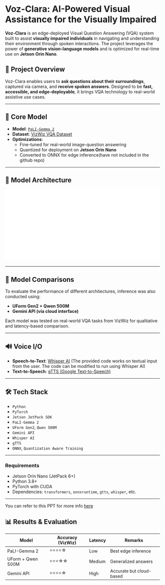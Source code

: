 # Voz-Clara: AI-Powered Visual Assistance for the Visually Impaired

**Voz-Clara** is an edge-deployed Visual Question Answering (VQA) system built to assist **visually impaired individuals** in navigating and understanding their environment through spoken interactions. The project leverages the power of **generative vision-language models** and is optimized for real-time use on **Jetson Orin Nano**.

## 🚀 Project Overview

Voz-Clara enables users to **ask questions about their surroundings**, captured via camera, and **receive spoken answers**. Designed to be **fast, accessible, and edge-deployable**, it brings VQA technology to real-world assistive use cases.

---

## 🧠 Core Model

- **Model**: [`PaLI-Gemma 2`](https://ai.googleblog.com/2024/03/pali-gemma-multimodal-models.html)  
- **Dataset**: [VizWiz VQA Dataset](https://vizwiz.org/)  
- **Optimizations**:
  - Fine-tuned for real-world image-question answering
  - Quantized for deployment on **Jetson Orin Nano**
  - Converted to ONNX for edge inference(have not included in the github repo)

---

## 🧠  Model Architecture

![Architecture](Picture1.png)

---

## 🔬 Model Comparisons

To evaluate the performance of different architectures, inference was also conducted using:

- **UForm Gen2 + Qwen 500M**
- **Gemini API (via cloud interface)**

Each model was tested on real-world VQA tasks from VizWiz for qualitative and latency-based comparison.

---

## 🔊 Voice I/O

- **Speech-to-Text**: [Whisper AI](https://github.com/openai/whisper)  (The provided code works on textual input from the user. The code can be modified to run using Whisper AI)
- **Text-to-Speech**: [gTTS (Google Text-to-Speech)](https://pypi.org/project/gTTS/)

---

## 🛠 Tech Stack

- `Python`
- `PyTorch`
- `Jetson JetPack SDK`
- `PaLI-Gemma 2`
- `UForm Gen2`, `Qwen 500M`
- `Gemini API`
- `Whisper AI`
- `gTTS`
- `ONNX`, `Quantization Aware Training`

---

### Requirements

- Jetson Orin Nano (JetPack 6+)
- Python 3.8+
- PyTorch with CUDA
- Dependencies: `transformers`, `onnxruntime`, `gtts`, `whisper`, etc.

---

You can refer to this PPT for more info [here](....)

## 📊 Results & Evaluation


| Model             | Accuracy (VizWiz) | Latency | Remarks                |
|------------------|------------------|---------|------------------------|
| PaLI-Gemma 2     | ⭐⭐⭐⭐☆             | Low     | Best edge inference    |
| UForm + Qwen 500M| ⭐⭐⭐☆☆             | Medium  | Generalized answers    |
| Gemini API       | ⭐⭐⭐⭐☆             | High    | Accurate but cloud-based |
